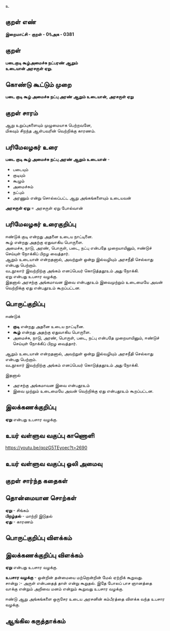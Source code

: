 உ

## குறள் எண் 

**இறைமாட்சி - குறள் - 0௩அக - 0381**   

## குறள் 

**படைகுடி கூழ்அமைச்சு நட்பரண் ஆறும்  
உடையான் அரசருள் ஏறு.**

## கொண்டு கூட்டும் முறை

**படை குடி கூழ் அமைச்சு நட்பு அரண் ஆறும் உடையான், அரசருள் ஏறு**

## குறள் சாரம் 

ஆறு உறுப்புகளையும் முழுமையாக பெற்றவனே,  
மிகவும் சிறந்த ஆள்பவரின் வெற்றிக்கு காரணம்.  

## பரிமேலழகர் உரை

**படை குடி கூழ் அமைச்சு நட்பு அரண் ஆறும் உடையான்** -   
* படையும்  
* குடியும்  
* கூழும்  
* அமைச்சும்  
* நட்பும்  
* அரணும் என்று சொல்லப்பட்ட ஆறு அங்கங்களையும் உடையவன்  

**அரசருள் ஏறு** = அரசருள் ஏறு போல்வான்  

## பரிமேலழகர் உரைகுறிப்பு   

ஈண்டுக் குடி என்றது அதனை உடைய நாட்டினை.  
கூழ் என்றது அதற்கு ஏதுவாகிய பொருளை.  
அமைச்சு, நாடு, அரண், பொருள், படை, நட்பு என்பதே முறையாயினும், ஈண்டுச் செய்யுள் நோக்கிப் பிறழ வைத்தார்.  
ஆறும் உடையான் என்றதனால், அவற்றுள் ஒன்று இல்வழியும் அரசநீதி செல்லாது என்பது பெற்றாம்.  
வடநூலார் இவற்றிற்கு அங்கம் எனப்பெயர் கொடுத்ததூஉம் அது நோக்கி.   
ஏறு என்பது உபசார வழக்கு.  
இதனால் அரசற்கு அங்கமாவன இவை என்பதூஉம் இவைமுற்றும் உடைமையே அவன் வெற்றிக்கு ஏது என்பதூஉம் கூறப்பட்டன.    

## பொருட்குறிப்பு 

ஈண்டுக்  
* **குடி** என்றது அதனை உடைய நாட்டினை.  
* **கூழ்** என்றது அதற்கு ஏதுவாகிய பொருளை.  
* அமைச்சு, நாடு, அரண், பொருள், படை, நட்பு என்பதே முறையாயினும், ஈண்டுச் செய்யுள் நோக்கிப் பிறழ வைத்தார்.  

ஆறும் உடையான் என்றதனால், அவற்றுள் ஒன்று இல்வழியும் அரசநீதி செல்லாது என்பது பெற்றாம்.  
வடநூலார் இவற்றிற்கு அங்கம் எனப்பெயர் கொடுத்ததூஉம் அது நோக்கி.   

இதனால்   
* அரசற்கு அங்கமாவன இவை என்பதூஉம்   
* இவை முற்றும் உடைமையே அவன் வெற்றிக்கு ஏது என்பதூஉம் கூறப்பட்டன.  

## இலக்கணக்குறிப்பு  

**ஏறு** என்பது உபசார வழக்கு.   

## உயர் வள்ளுவ வகுப்பு காணொளி

https://youtu.be/qozG5TEyoec?t=2690

## உயர் வள்ளுவ வகுப்பு ஒலி அமைவு 

 
## குறள் சார்ந்த கதைகள் 


## தொன்மையான சொற்கள்

**ஏறு** - சிங்கம்  
**பிறழ்தல்** - மாற்றி இடுதல்  
**ஏது** - காரணம்  

## பொருட்குறிப்பு விளக்கம்


## இலக்கணக்குறிப்பு விளக்கம்

**ஏறு** என்பது உபசார வழக்கு.  

**உபசார வழக்கு** - ஒன்றின் தன்மையை மற்றொன்றின் மேல் ஏற்றிக் கூறுவது.   
சான்று :- அருள் என்பதைத் தாள் என்று கூறுதல். இதே போலப் பாச ஞானத்தை வாக்கு என்றும் அறிவை மனம் என்றும் கூறுவது உபசார வழக்கு.    

ஈண்டு ஆறு அங்கங்களை ஒருசேர உடைய அரசனின் கம்பீரத்தை விளக்க வந்த உபசார வழக்கு.  

## ஆங்கில கருத்தாக்கம் 


